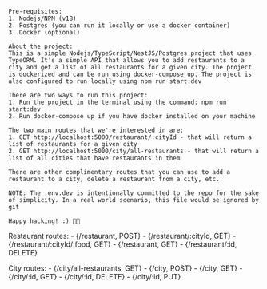 ``` 
Pre-requisites:
1. Nodejs/NPM (v18)
2. Postgres (you can run it locally or use a docker container)
3. Docker (optional)

About the project:
This is a simple Nodejs/TypeScript/NestJS/Postgres project that uses TypeORM. It's a simple API that allows you to add restaurants to a city and get a list of all restaurants for a given city. The project is dockerized and can be run using docker-compose up. The project is also configured to run locally using npm run start:dev

There are two ways to run this project:
1. Run the project in the terminal using the command: npm run start:dev
2. Run docker-compose up if you have docker installed on your machine

The two main routes that we're interested in are:
1. GET http://localhost:5000/restaurant/:cityId - that will return a list of restaurants for a given city
2. GET http://localhost:5000/city/all-restaurants - that will return a list of all cities that have restaurants in them

There are other complimentary routes that you can use to add a restaurant to a city, delete a restaurant from a city, etc.

NOTE: The .env.dev is intentionally committed to the repo for the sake of simplicity. In a real world scenario, this file would be ignored by git

Happy hacking! :) 👾🤖
```

Restaurant routes: 
    - {/restaurant, POST} 
    - {/restaurant/:cityId, GET} 
    - {/restaurant/:cityId/:food, GET} 
    - {/restaurant, GET} 
    - {/restaurant/:id, DELETE}

City routes:
    - {/city/all-restaurants, GET} 
    - {/city, POST} 
    - {/city, GET}
    - {/city/:id, GET} 
    - {/city/:id, DELETE} 
    - {/city/:id, PUT} 